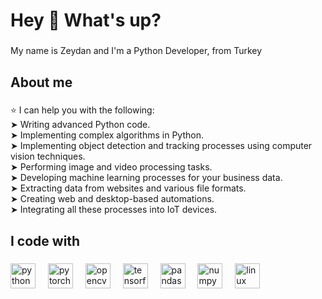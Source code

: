 <h1 align="left">Hey 👋 What's up?</h1>

###

<p align="left">My name is Zeydan and I'm a Python Developer, from Turkey</p>

###

<h2 align="left">About me</h2>

###

<p align="left">⭐️ I can help you with the following:<br>➤ Writing advanced Python code.<br>➤ Implementing complex algorithms in Python.<br>➤ Implementing object detection and tracking processes using computer vision techniques.<br>➤ Performing image and video processing tasks.<br>➤ Developing machine learning processes for your business data.<br>➤ Extracting data from websites and various file formats.<br>➤ Creating web and desktop-based automations.<br>➤ Integrating all these processes into IoT devices.</p>

###

<h2 align="left">I code with</h2>

###

<div align="left">
  <img src="https://cdn.jsdelivr.net/gh/devicons/devicon/icons/python/python-original.svg" height="40" alt="python logo"  />
  <img width="12" />
  <img src="https://cdn.jsdelivr.net/gh/devicons/devicon/icons/pytorch/pytorch-original.svg" height="40" alt="pytorch logo"  />
  <img width="12" />
  <img src="https://cdn.jsdelivr.net/gh/devicons/devicon/icons/opencv/opencv-original.svg" height="40" alt="opencv logo"  />
  <img width="12" />
  <img src="https://cdn.jsdelivr.net/gh/devicons/devicon/icons/tensorflow/tensorflow-original.svg" height="40" alt="tensorflow logo"  />
  <img width="12" />
  <img src="https://cdn.jsdelivr.net/gh/devicons/devicon/icons/pandas/pandas-original.svg" height="40" alt="pandas logo"  />
  <img width="12" />
  <img src="https://cdn.jsdelivr.net/gh/devicons/devicon/icons/numpy/numpy-original.svg" height="40" alt="numpy logo"  />
  <img width="12" />
  <img src="https://cdn.jsdelivr.net/gh/devicons/devicon/icons/linux/linux-original.svg" height="40" alt="linux logo"  />
</div>

###
